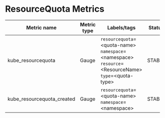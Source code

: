 # ResourceQuota Metrics

| Metric name| Metric type | Labels/tags | Status |
| ---------- | ----------- | ----------- | ----------- |
| kube_resourcequota | Gauge | `resourcequota`=&lt;quota-name&gt; <br> `namespace`=&lt;namespace&gt; <br> `resource`=&lt;ResourceName&gt; <br> `type`=&lt;quota-type&gt; | STABLE |
| kube_resourcequota_created | Gauge | `resourcequota`=&lt;quota-name&gt; <br> `namespace`=&lt;namespace&gt; | STABLE |
